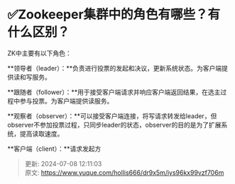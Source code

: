 # ✅Zookeeper集群中的角色有哪些？有什么区别？

ZK中主要有以下角色：



**领导者（leader）：**负责进行投票的发起和决议，更新系统状态。为客户端提供读和写服务。



**跟随者（follower）：**用于接受客户端请求并响应客户端返回结果，在选主过程中参与投票。为客户端提供读服务。



**观察者（observer）：**可以接受客户端连接，将写请求转发给leader，但observer不参加投票过程，只同步leader的状态，observer的目的是为了扩展系统，提高读取速度。



**客户端（client）：**请求发起方



> 更新: 2024-07-08 12:11:03  
> 原文: <https://www.yuque.com/hollis666/dr9x5m/iys96kx99vzf706m>